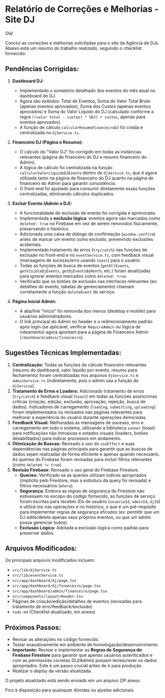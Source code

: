 # Relatório de Correções e Melhorias - Site DJ

Olá!

Concluí as correções e melhorias solicitadas para o site da Agência de DJs. Abaixo está um resumo do trabalho realizado, seguindo o checklist fornecido:

## Pendências Corrigidas:

1.  **Dashboard DJ:**
    *   Implementado o somatório detalhado dos eventos do mês atual no dashboard do DJ.
    *   Agora são exibidos: Total de Eventos, Soma do Valor Total Bruto (apenas eventos aprovados), Soma dos Custos (apenas eventos aprovados) e Soma do Valor Líquido do DJ (calculado conforme a regra `((valor total - custos) * %DJ) + custos`, apenas para eventos aprovados).
    *   A função de cálculo `calcularResumoFinanceiroDJ` foi criada e centralizada no `djService.ts`.

2.  **Financeiro DJ (Página e Resumo):**
    *   O cálculo do "Valor DJ" foi corrigido em todas as instâncias relevantes (página de financeiro do DJ e resumo financeiro do Admin).
    *   A lógica de cálculo foi centralizada na função `calcularValorLiquidoDJEvento` dentro do `djService.ts`, que é agora utilizada tanto na página de financeiro do DJ quanto na página de financeiro do Admin para garantir consistência.
    *   O front-end foi ajustado para consumir diretamente essas funções centralizadas, eliminando cálculos duplicados.

3.  **Excluir Evento (Admin e DJ):**
    *   A funcionalidade de exclusão de evento foi corrigida e aprimorada.
    *   Implementada a **exclusão lógica**: eventos agora são marcados como `deleted: true` no Firebase em vez de serem removidos fisicamente, preservando o histórico.
    *   Adicionada uma caixa de diálogo de confirmação (`window.confirm`) antes de marcar um evento como excluído, prevenindo exclusões acidentais.
    *   Implementado tratamento de erros (`try/catch`) nas funções de exclusão no front-end e no `eventService.ts`, com feedback visual (mensagens de sucesso/erro usando `toast`) para o usuário.
    *   Todas as funções de busca de eventos (`getAllEvents`, `getVisibleDjEvents`, `getDjEventsByMonth`, etc.) foram atualizadas para ignorar eventos marcados como `deleted: true`.
    *   Verificado que os botões de exclusão nas interfaces relevantes (ex: detalhes do evento, tabelas de gerenciamento) chamam corretamente a função `deleteEvent` do serviço.

4.  **Página Inicial Admin:**
    *   A aba/link "Início" foi removida dos menus (desktop e mobile) para usuários administradores.
    *   O link principal do Admin no header e o redirecionamento padrão após login (se aplicável, verificar `RequireAdmin` ou lógica de roteamento) agora apontam para a página de Financeiro Admin (`/dashboard/admin/financeiro`).

## Sugestões Técnicas Implementadas:

1.  **Centralização:** Todas as funções de cálculo financeiro relevantes (resumo do dashboard, valor líquido por evento, resumo para fechamento) foram centralizadas nos arquivos `djService.ts` e `adminService.ts` (indiretamente, pois o admin usa a função do `djService`).
2.  **Tratamento de Erros e Loaders:** Adicionado tratamento de erros (`try/catch`) e feedback visual (`toast`) em todas as funções assíncronas críticas (criação, edição, exclusão, aprovação, rejeição, busca de dados). Indicadores de carregamento (`loading`, `submitting`, `uploading`) foram implementados ou revisados nas páginas relevantes para melhorar a experiência do usuário durante operações demoradas.
3.  **Feedback Visual:** Melhoradas as mensagens de sucesso, erro e carregamento em todo o sistema, utilizando a biblioteca `sonner` (toast) para notificações não intrusivas e estados visuais (loaders, botões desabilitados) para indicar processos em andamento.
4.  **Otimização de Buscas:** Revisado o uso do `useEffect` e suas dependências nas páginas principais para garantir que as buscas de dados sejam realizadas de forma eficiente e apenas quando necessário. As queries do Firebase foram revisadas para incluir filtros relevantes (como `deleted != true`).
5.  **Revisão Firebase:** Revisado o uso geral do Firebase Firestore.
    *   **Queries:** Verificado se as queries utilizam índices apropriados (implícito pelo Firestore, mas a estrutura da query foi revisada) e filtros necessários (`where`).
    *   **Segurança:** Embora as regras de segurança do Firestore não estivessem no escopo do código fornecido, as funções de serviço foram escritas para receber IDs de usuário (`usuarioId`, `adminId`, `djId`) e utilizá-los nas operações e no histórico, o que é um pré-requisito para implementar regras de segurança eficazes (ex: permitir que um DJ edite/delete apenas seus próprios eventos, ou que um admin possa gerenciar todos).
    *   **Exclusão Lógica:** Adotada a exclusão lógica como padrão para preservar dados.

## Arquivos Modificados:

Os principais arquivos modificados incluem:

*   `src/lib/djService.ts`
*   `src/lib/eventService.ts`
*   `src/app/dashboard/dj/page.tsx`
*   `src/app/dashboard/dj/financeiro/page.tsx`
*   `src/app/dashboard/admin/financeiro/page.tsx`
*   `src/components/layout/Header.tsx`
*   Páginas de criação/edição/detalhes de eventos (revisadas para tratamento de erro/feedback/exclusão)
*   `todo.md` (Checklist atualizado, em anexo)

## Próximos Passos:

*   Revisar as alterações no código fornecido.
*   Testar exaustivamente em ambiente de homologação/desenvolvimento.
*   **Importante:** Revisar e implementar as **Regras de Segurança do Firebase Firestore** para garantir que apenas usuários autenticados e com as permissões corretas (DJ/Admin) possam ler/escrever os dados apropriados. Este é um passo crucial antes de ir para produção.
*   Realizar o deploy da versão atualizada.

O projeto atualizado está sendo enviado em um arquivo ZIP anexo.

Fico à disposição para quaisquer dúvidas ou ajustes adicionais.

